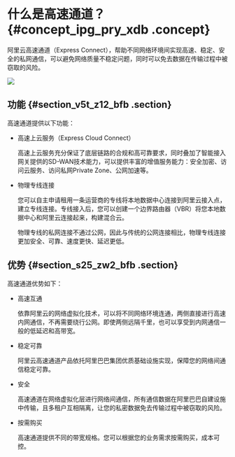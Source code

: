 # 什么是高速通道？ {#concept_ipg_pry_xdb .concept}

阿里云高速通道（Express Connect），帮助不同网络环境间实现高速、稳定、安全的私网通信，可以避免网络质量不稳定问题，同时可以免去数据在传输过程中被窃取的风险。

![](http://static-aliyun-doc.oss-cn-hangzhou.aliyuncs.com/assets/img/13811/15625506744200_zh-CN.jpg)

## 功能 {#section_v5t_z12_bfb .section}

高速通道提供以下功能：

-   高速上云服务（Express Cloud Connect）

    高速上云服务充分保证了底层链路的合规和高可靠要求，同时叠加了智能接入网关提供的SD-WAN技术能力，可以提供丰富的增值服务能力：安全加密、访问云服务、访问私网Private Zone、公网加速等。

-   物理专线连接

    您可以自主申请租用一条运营商的专线将本地数据中心连接到阿里云接入点，建立专线连接。专线接入后，您可以创建一个边界路由器（VBR）将您本地数据中心和阿里云连接起来，构建混合云。

    物理专线的私网连接不通过公网，因此与传统的公网连接相比，物理专线连接更加安全、可靠、速度更快、延迟更低。


## 优势 {#section_s25_zw2_bfb .section}

高速通道优势如下：

-   高速互通

    依靠阿里云的网络虚拟化技术，可以将不同网络环境连通，两侧直接进行高速内网通信，不再需要绕行公网。即使两侧远隔千里，也可以享受到内网通信一般的低延迟和高带宽。

-   稳定可靠

    阿里云高速通道产品依托阿里巴巴集团优质基础设施实现，保障您的网络间通信稳定可靠。

-   安全

    高速通道在网络虚拟化层进行网络间通信，所有通信数据在阿里巴巴自建设施中传输，且多租户互相隔离，让您的私密数据免去传输过程中被窃取的风险。

-   按需购买

    高速通道提供不同的带宽规格。您可以根据您的业务需求按需购买，成本可控。


